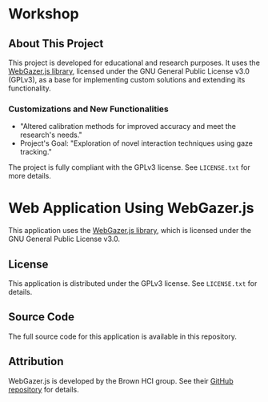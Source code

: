 # Workshop

## About This Project

This project is developed for educational and research purposes. It uses the [WebGazer.js library](https://github.com/brownhci/WebGazer), licensed under the GNU General Public License v3.0 (GPLv3), as a base for implementing custom solutions and extending its functionality.

### Customizations and New Functionalities
- "Altered calibration methods for improved accuracy and meet the research's needs."
- Project's Goal: "Exploration of novel interaction techniques using gaze tracking."

The project is fully compliant with the GPLv3 license. See `LICENSE.txt` for more details.


# Web Application Using WebGazer.js

This application uses the [WebGazer.js library](https://github.com/brownhci/WebGazer), which is licensed under the GNU General Public License v3.0.

## License
This application is distributed under the GPLv3 license. See `LICENSE.txt` for details.

## Source Code
The full source code for this application is available in this repository.

## Attribution
WebGazer.js is developed by the Brown HCI group. See their [GitHub repository](https://github.com/brownhci/WebGazer) for details.

